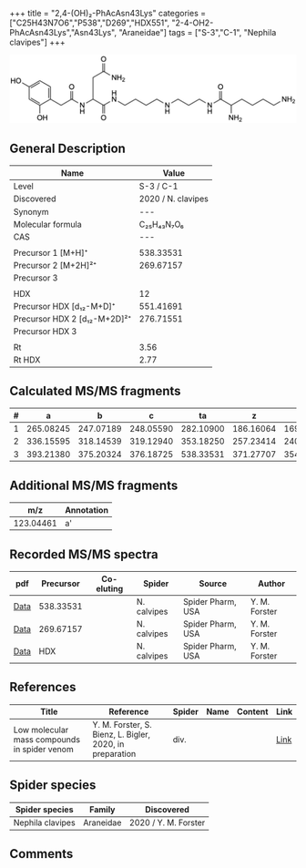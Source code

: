 +++
title = "2,4-(OH)₂-PhAcAsn43Lys"
categories = ["C25H43N7O6","P538","D269","HDX551",
"2-4-OH2-PhAcAsn43Lys","Asn43Lys",
"Araneidae"]
tags = ["S-3","C-1",
"Nephila clavipes"]
+++

![](/img/2-4-OH2-PhAcAsn43Lys.png)

## General Description

| Name                       | Value              |
|----------------------------|--------------------|
| Level                      | S-3 / C-1          |
| Discovered                 | 2020 / N. clavipes |
| Synonym                    | ---                |
| Molecular formula          | C₂₅H₄₃N₇O₆                   |
| CAS                        | ---                |
|                            |                    |
| Precursor 1 [M+H]⁺         | 538.33531                   |
| Precursor 2 [M+2H]²⁺       | 269.67157                   |
| Precursor 3                |                    |
|                            |                    |
| HDX                        | 12                   |
| Precursor HDX   [d₁₂-M+D]⁺   | 551.41691                   |
| Precursor HDX 2 [d₁₂-M+2D]²⁺ | 276.71551                   |
| Precursor HDX 3            |                    |
|                            |                    |
| Rt                         | 3.56                   |
| Rt HDX                     | 2.77                   |

## Calculated MS/MS fragments

| # | a         | b         | c         | ta        | z         | y         | tz        |
|---|-----------|-----------|-----------|-----------|-----------|-----------|-----------|
| 1 | 265.08245 | 247.07189 | 248.05590 | 282.10900 | 186.16064 | 169.13409 | 203.18719 |
| 2 | 336.15595 | 318.14539 | 319.12940 | 353.18250 | 257.23414 | 240.20759 | 274.26069 |
| 3 | 393.21380 | 375.20324 | 376.18725 | 538.33531 | 371.27707 | 354.25052 | 388.30362 |

## Additional MS/MS fragments

| m/z       | Annotation |
|-----------|------------|
| 123.04461 | a'         |

## Recorded MS/MS spectra

| pdf                                             | Precursor | Co-eluting | Spider      | Source                       | Author        |
|-------------------------------------------------|-----------|------------|-------------|------------------------------|---------------|
| [Data](/pdf/N-clavipes/538_2-4-OH2-PhAcAsn43Lys_Nc.pdf) | 538.33531 |           | N. calvipes | Spider Pharm, USA | Y. M. Forster |
| [Data](/pdf/N-clavipes/538_2-4-OH2-PhAcAsn43Lys_Nc_2.pdf) | 269.67157 |           | N. calvipes | Spider Pharm, USA | Y. M. Forster |
| [Data](/pdf/N-clavipes/538_2-4-OH2-PhAcAsn43Lys_Nc_HDX.pdf) | HDX |           | N. calvipes | Spider Pharm, USA | Y. M. Forster |


## References

| Title | Reference | Spider | Name | Content | Link |
|-------|-----------|--------|------|---------|------|
| Low molecular mass compounds in spider venom      | Y. M. Forster, S. Bienz, L. Bigler, 2020, in preparation          | div.       |   |   | [Link](unknown) |

## Spider species

| Spider species     | Family     | Discovered           |
|--------------------|------------|----------------------|
| Nephila clavipes | Araneidae | 2020 / Y. M. Forster |


## Comments